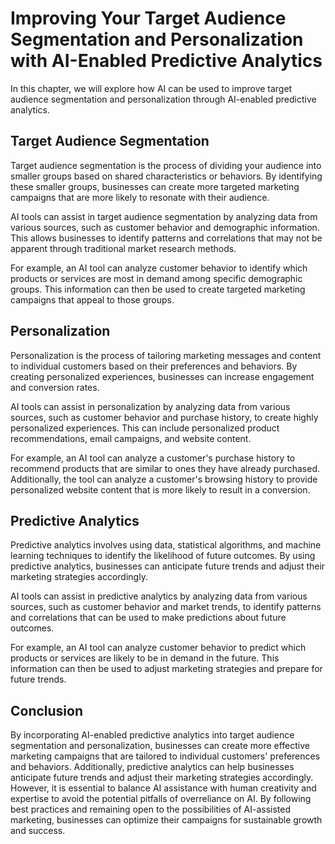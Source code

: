 Improving Your Target Audience Segmentation and Personalization with AI-Enabled Predictive Analytics
=========================================================================================================================================================================

In this chapter, we will explore how AI can be used to improve target audience segmentation and personalization through AI-enabled predictive analytics.

Target Audience Segmentation
----------------------------

Target audience segmentation is the process of dividing your audience into smaller groups based on shared characteristics or behaviors. By identifying these smaller groups, businesses can create more targeted marketing campaigns that are more likely to resonate with their audience.

AI tools can assist in target audience segmentation by analyzing data from various sources, such as customer behavior and demographic information. This allows businesses to identify patterns and correlations that may not be apparent through traditional market research methods.

For example, an AI tool can analyze customer behavior to identify which products or services are most in demand among specific demographic groups. This information can then be used to create targeted marketing campaigns that appeal to those groups.

Personalization
---------------

Personalization is the process of tailoring marketing messages and content to individual customers based on their preferences and behaviors. By creating personalized experiences, businesses can increase engagement and conversion rates.

AI tools can assist in personalization by analyzing data from various sources, such as customer behavior and purchase history, to create highly personalized experiences. This can include personalized product recommendations, email campaigns, and website content.

For example, an AI tool can analyze a customer's purchase history to recommend products that are similar to ones they have already purchased. Additionally, the tool can analyze a customer's browsing history to provide personalized website content that is more likely to result in a conversion.

Predictive Analytics
--------------------

Predictive analytics involves using data, statistical algorithms, and machine learning techniques to identify the likelihood of future outcomes. By using predictive analytics, businesses can anticipate future trends and adjust their marketing strategies accordingly.

AI tools can assist in predictive analytics by analyzing data from various sources, such as customer behavior and market trends, to identify patterns and correlations that can be used to make predictions about future outcomes.

For example, an AI tool can analyze customer behavior to predict which products or services are likely to be in demand in the future. This information can then be used to adjust marketing strategies and prepare for future trends.

Conclusion
----------

By incorporating AI-enabled predictive analytics into target audience segmentation and personalization, businesses can create more effective marketing campaigns that are tailored to individual customers' preferences and behaviors. Additionally, predictive analytics can help businesses anticipate future trends and adjust their marketing strategies accordingly. However, it is essential to balance AI assistance with human creativity and expertise to avoid the potential pitfalls of overreliance on AI. By following best practices and remaining open to the possibilities of AI-assisted marketing, businesses can optimize their campaigns for sustainable growth and success.
